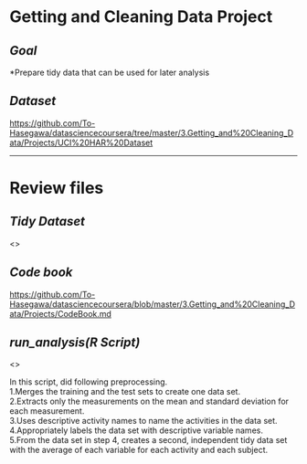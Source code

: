 # **Getting and Cleaning Data Project**  
## *Goal*  
*Prepare tidy data that can be used for later analysis  

## *Dataset*  
<https://github.com/To-Hasegawa/datasciencecoursera/tree/master/3.Getting_and%20Cleaning_Data/Projects/UCI%20HAR%20Dataset>  

***  
# **Review files**  
## *Tidy Dataset*  
<>  

## *Code book*  
<https://github.com/To-Hasegawa/datasciencecoursera/blob/master/3.Getting_and%20Cleaning_Data/Projects/CodeBook.md>  

## *run_analysis(R Script)*  
<>  

In this script, did following preprocessing.  
1.Merges the training and the test sets to create one data set.  
2.Extracts only the measurements on the mean and standard deviation for each measurement.  
3.Uses descriptive activity names to name the activities in the data set.  
4.Appropriately labels the data set with descriptive variable names.  
5.From the data set in step 4, creates a second, independent tidy data set with the average of each variable for each activity and each subject.  
